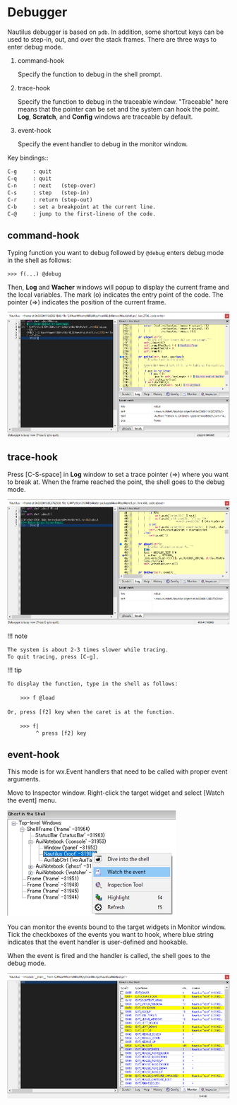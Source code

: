 # Debugger

Nautilus debugger is based on ``pdb``.
In addition, some shortcut keys can be used to step-in, out, and over the stack frames.
There are three ways to enter debug mode.

1.  command-hook

    Specify the function to debug in the shell prompt.

2.  trace-hook

    Specify the function to debug in the traceable window.
    "Traceable" here means that the pointer can be set and the system can hook the point.
    **Log**, **Scratch**, and **Config** windows are traceable by default.

3.  event-hook

    Specify the event handler to debug in the monitor window.

Key bindings::

    C-g     : quit
    C-q     : quit
    C-n     : next   (step-over)
    C-s     : step   (step-in)
    C-r     : return (step-out)
    C-b     : set a breakpoint at the current line.
    C-@     : jump to the first-lineno of the code.


## command-hook

Typing function you want to debug followed by ``@debug`` enters debug mode in the shell as follows:

    >>> f(...) @debug

Then, **Log** and **Wacher** windows will popup to display the current frame and the local variables.
The mark (o) indicates the entry point of the code. 
The pointer (=>) indicates the position of the current frame.

![image](_images/3-1_debug-command-hook.png)


## trace-hook

Press [C-S-space] in **Log** window to set a trace pointer (=>) where you want to break at.
When the frame reached the point, the shell goes to the debug mode.

![image](_images/3-1_debug-trace-hook.png)

!!! note

    The system is about 2-3 times slower while tracing.
    To quit tracing, press [C-g].

!!! tip

    To display the function, type in the shell as follows:
    
        >>> f @load
    
    Or, press [f2] key when the caret is at the function.
    
        >>> f|
             ^ press [f2] key


## event-hook

This mode is for wx.Event handlers that need to be called with proper event arguments.

Move to Inspector window.
Right-click the target widget and select [Watch the event] menu.

![image](_images/3-1a_debug-event-hook.png)

You can monitor the events bound to the target widgets in Monitor window.
Tick the checkboxes of the events you want to hook, where blue string indicates that the event handler is user-defined and hookable.

When the event is fired and the handler is called, the shell goes to the debug mode.

![image](_images/3-1b_debug-event-hook.png)


